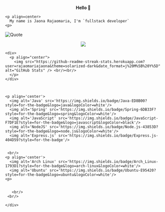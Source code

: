<p align=center>  <strong> Hello 👋</strong> <p>

    <p align=center>  
      My name is Jaona Rajaomaria, I'm `fullstack developer`
    <p>
![Quote](https://github-readme-quotes.herokuapp.com/quote?theme=dracula&animation=default&layout=default&font=default)
    <p align=center>  <strong>
    <img src='https://komarev.com/ghpvc/?username=rajaomariajaona&color=008080'>
    </strong> <p>
      
    <div>
      <p align="center">
        <img src="https://github-readme-streak-stats.herokuapp.com?user=rajaomariajaona&theme=solarized-dark&date_format=j%20M%5B%20Y%5D" alt="GitHub Stats" /> <br/><br/>
      </p>
    </div>
    
      
      
    <p align='center'>
      <img alt='Java' src='https://img.shields.io/badge/Java-ED8B00?style=for-the-badge&logo=java&logoColor=white'/>
      <img alt='Spring' src='https://img.shields.io/badge/Spring-6DB33F?style=for-the-badge&logo=spring&logoColor=white'/>
      <img alt='JavaScript' src='https://img.shields.io/badge/JavaScript-F7DF1E?style=for-the-badge&logo=javascript&logoColor=black'/>
      <img alt='NodeJS' src='https://img.shields.io/badge/Node.js-43853D?style=for-the-badge&logo=node.js&logoColor=white'/>
      <img alt='Express.js' src='https://img.shields.io/badge/Express.js-404D59?style=for-the-badge'/>
    
    
     <br/>
    <p align='center'>
      <img alt='Arch Linux' src='https://img.shields.io/badge/Arch_Linux-1793D1?style=for-the-badge&logo=arch-linux&logoColor=white'/>
      <img alt='Ubuntu' src='https://img.shields.io/badge/Ubuntu-E95420?style=for-the-badge&logo=ubuntu&logoColor=white'/>
    <p> 
    
    
       <br/>
     <br/>
    
    </div>

